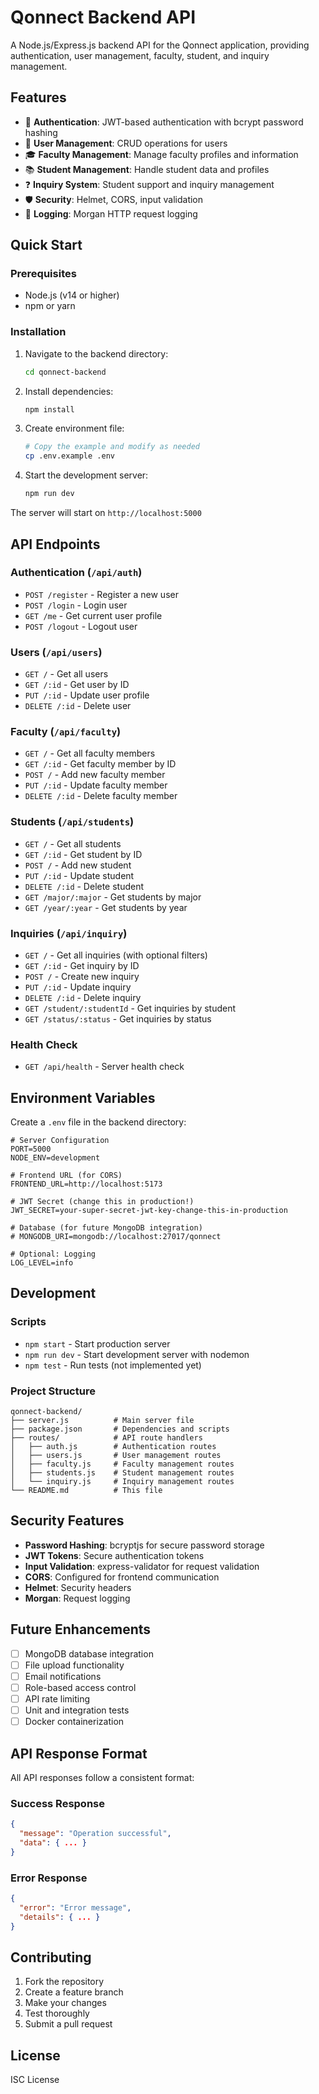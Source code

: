 # Qonnect Backend API

A Node.js/Express.js backend API for the Qonnect application, providing authentication, user management, faculty, student, and inquiry management.

## Features

- 🔐 **Authentication**: JWT-based authentication with bcrypt password hashing
- 👥 **User Management**: CRUD operations for users
- 🎓 **Faculty Management**: Manage faculty profiles and information
- 📚 **Student Management**: Handle student data and profiles
- ❓ **Inquiry System**: Student support and inquiry management
- 🛡️ **Security**: Helmet, CORS, input validation
- 📝 **Logging**: Morgan HTTP request logging

## Quick Start

### Prerequisites

- Node.js (v14 or higher)
- npm or yarn

### Installation

1. Navigate to the backend directory:
   ```bash
   cd qonnect-backend
   ```

2. Install dependencies:
   ```bash
   npm install
   ```

3. Create environment file:
   ```bash
   # Copy the example and modify as needed
   cp .env.example .env
   ```

4. Start the development server:
   ```bash
   npm run dev
   ```

The server will start on `http://localhost:5000`

## API Endpoints

### Authentication (`/api/auth`)

- `POST /register` - Register a new user
- `POST /login` - Login user
- `GET /me` - Get current user profile
- `POST /logout` - Logout user

### Users (`/api/users`)

- `GET /` - Get all users
- `GET /:id` - Get user by ID
- `PUT /:id` - Update user profile
- `DELETE /:id` - Delete user

### Faculty (`/api/faculty`)

- `GET /` - Get all faculty members
- `GET /:id` - Get faculty member by ID
- `POST /` - Add new faculty member
- `PUT /:id` - Update faculty member
- `DELETE /:id` - Delete faculty member

### Students (`/api/students`)

- `GET /` - Get all students
- `GET /:id` - Get student by ID
- `POST /` - Add new student
- `PUT /:id` - Update student
- `DELETE /:id` - Delete student
- `GET /major/:major` - Get students by major
- `GET /year/:year` - Get students by year

### Inquiries (`/api/inquiry`)

- `GET /` - Get all inquiries (with optional filters)
- `GET /:id` - Get inquiry by ID
- `POST /` - Create new inquiry
- `PUT /:id` - Update inquiry
- `DELETE /:id` - Delete inquiry
- `GET /student/:studentId` - Get inquiries by student
- `GET /status/:status` - Get inquiries by status

### Health Check

- `GET /api/health` - Server health check

## Environment Variables

Create a `.env` file in the backend directory:

```env
# Server Configuration
PORT=5000
NODE_ENV=development

# Frontend URL (for CORS)
FRONTEND_URL=http://localhost:5173

# JWT Secret (change this in production!)
JWT_SECRET=your-super-secret-jwt-key-change-this-in-production

# Database (for future MongoDB integration)
# MONGODB_URI=mongodb://localhost:27017/qonnect

# Optional: Logging
LOG_LEVEL=info
```

## Development

### Scripts

- `npm start` - Start production server
- `npm run dev` - Start development server with nodemon
- `npm test` - Run tests (not implemented yet)

### Project Structure

```
qonnect-backend/
├── server.js          # Main server file
├── package.json       # Dependencies and scripts
├── routes/            # API route handlers
│   ├── auth.js        # Authentication routes
│   ├── users.js       # User management routes
│   ├── faculty.js     # Faculty management routes
│   ├── students.js    # Student management routes
│   └── inquiry.js     # Inquiry management routes
└── README.md          # This file
```

## Security Features

- **Password Hashing**: bcryptjs for secure password storage
- **JWT Tokens**: Secure authentication tokens
- **Input Validation**: express-validator for request validation
- **CORS**: Configured for frontend communication
- **Helmet**: Security headers
- **Morgan**: Request logging

## Future Enhancements

- [ ] MongoDB database integration
- [ ] File upload functionality
- [ ] Email notifications
- [ ] Role-based access control
- [ ] API rate limiting
- [ ] Unit and integration tests
- [ ] Docker containerization

## API Response Format

All API responses follow a consistent format:

### Success Response
```json
{
  "message": "Operation successful",
  "data": { ... }
}
```

### Error Response
```json
{
  "error": "Error message",
  "details": { ... }
}
```

## Contributing

1. Fork the repository
2. Create a feature branch
3. Make your changes
4. Test thoroughly
5. Submit a pull request

## License

ISC License 